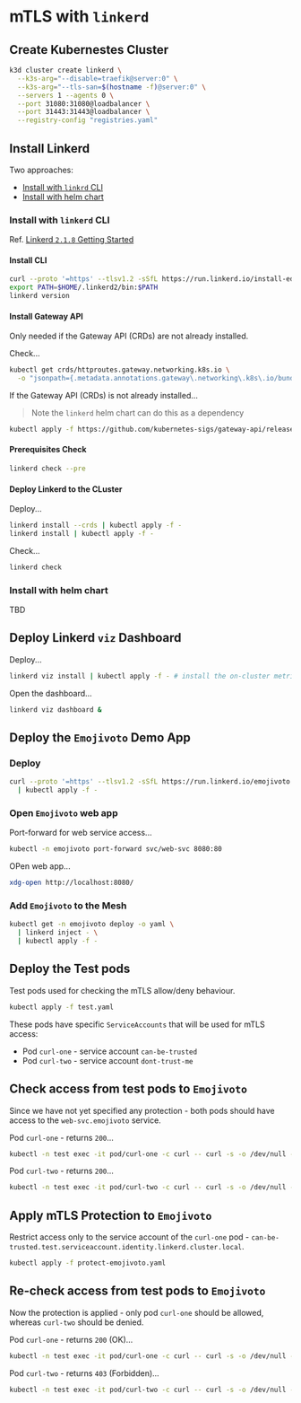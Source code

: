 # mTLS with `linkerd`

## Create Kubernestes Cluster

```bash
k3d cluster create linkerd \
  --k3s-arg="--disable=traefik@server:0" \
  --k3s-arg="--tls-san=$(hostname -f)@server:0" \
  --servers 1 --agents 0 \
  --port 31080:31080@loadbalancer \
  --port 31443:31443@loadbalancer \
  --registry-config "registries.yaml"
```

## Install Linkerd

Two approaches:
* [Install with `linkrd` CLI](#install-with-linkerd-cli)
* [Install with helm chart](#install-with-helm-chart)

### Install with `linkerd` CLI

Ref. [Linkerd `2.1.8` Getting Started](https://linkerd.io/2.18/getting-started/)

#### Install CLI

```bash
curl --proto '=https' --tlsv1.2 -sSfL https://run.linkerd.io/install-edge | sh
export PATH=$HOME/.linkerd2/bin:$PATH
linkerd version
```

#### Install Gateway API

Only needed if the Gateway API (CRDs) are not already installed.

Check...

```bash
kubectl get crds/httproutes.gateway.networking.k8s.io \
  -o "jsonpath={.metadata.annotations.gateway\.networking\.k8s\.io/bundle-version}"
```

If the Gateway API (CRDs) is not already installed...

> Note the `linkerd` helm chart can do this as a dependency

```bash
kubectl apply -f https://github.com/kubernetes-sigs/gateway-api/releases/download/v1.2.1/standard-install.yaml
```

#### Prerequisites Check

```bash
linkerd check --pre
```

#### Deploy Linkerd to the CLuster

Deploy...

```bash
linkerd install --crds | kubectl apply -f -
linkerd install | kubectl apply -f -
```

Check...

```bash
linkerd check
```

### Install with helm chart

TBD

## Deploy Linkerd `viz` Dashboard

Deploy...

```bash
linkerd viz install | kubectl apply -f - # install the on-cluster metrics stack
```

Open the dashboard...

```bash
linkerd viz dashboard &
```

## Deploy the `Emojivoto` Demo App

### Deploy

```bash
curl --proto '=https' --tlsv1.2 -sSfL https://run.linkerd.io/emojivoto.yml \
  | kubectl apply -f -
```

### Open `Emojivoto` web app

Port-forward for web service access...

```bash
kubectl -n emojivoto port-forward svc/web-svc 8080:80
```

OPen web app...

```bash
xdg-open http://localhost:8080/
```

### Add `Emojivoto` to the Mesh

```bash
kubectl get -n emojivoto deploy -o yaml \
  | linkerd inject - \
  | kubectl apply -f -
```

## Deploy the Test pods

Test pods used for checking the mTLS allow/deny behaviour.

```bash
kubectl apply -f test.yaml
```

These pods have specific `ServiceAccounts` that will be used for mTLS access:
* Pod `curl-one` - service account `can-be-trusted`
* Pod `curl-two` - service account `dont-trust-me`

## Check access from test pods to `Emojivoto`

Since we have not yet specified any protection - both pods should have access to the `web-svc.emojivoto` service.

Pod `curl-one` - returns `200`...

```bash
kubectl -n test exec -it pod/curl-one -c curl -- curl -s -o /dev/null -D - web-svc.emojivoto | grep -i "^HTTP/"
```

Pod `curl-two` - returns `200`...

```bash
kubectl -n test exec -it pod/curl-two -c curl -- curl -s -o /dev/null -D - web-svc.emojivoto | grep -i "^HTTP/"
```

## Apply mTLS Protection to `Emojivoto`

Restrict access only to the service account of the `curl-one` pod - `can-be-trusted.test.serviceaccount.identity.linkerd.cluster.local`.

```bash
kubectl apply -f protect-emojivoto.yaml
```

## Re-check access from test pods to `Emojivoto`

Now the protection is applied - only pod `curl-one` should be allowed, whereas `curl-two` should be denied.

Pod `curl-one` - returns `200` (OK)...

```bash
kubectl -n test exec -it pod/curl-one -c curl -- curl -s -o /dev/null -D - web-svc.emojivoto | grep -i "^HTTP/"
```

Pod `curl-two` - returns `403` (Forbidden)...

```bash
kubectl -n test exec -it pod/curl-two -c curl -- curl -s -o /dev/null -D - web-svc.emojivoto | grep -i "^HTTP/"
```
